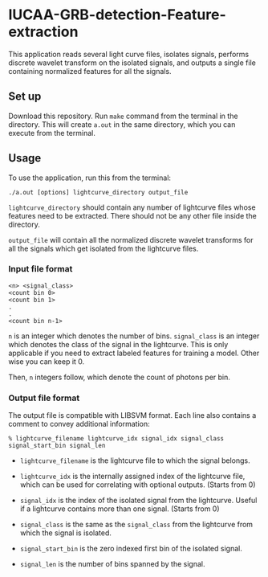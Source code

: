 # IUCAA-GRB-detection-Feature-extraction

This application reads several light curve files, isolates signals, performs discrete wavelet transform on the isolated signals, and outputs a single file containing normalized features for all the signals.

## Set up

Download this repository. Run ```make``` command from the terminal in the directory. This will create ```a.out``` in the same directory, which you can execute from the terminal.

## Usage

To use the application, run this from the terminal:

```
./a.out [options] lightcurve_directory output_file
```

```lightcurve_directory``` should contain any number of lightcurve files whose features need to be extracted. There should not be any other file inside the directory.

```output_file``` will contain all the normalized discrete wavelet transforms for all the signals which get isolated from the lightcurve files.

### Input file format

```
<n> <signal_class>
<count bin 0>
<count bin 1>
.
.
<count bin n-1>
```

```n``` is an integer which denotes the number of bins. ```signal_class``` is an integer which denotes the class of the signal in the lightcurve. This is only applicable if you need to extract labeled features for training a model. Other wise you can keep it 0.

Then, ```n``` integers follow, which denote the count of photons per bin.


### Output file format

The output file is compatible with LIBSVM format. Each line also contains a comment to convey additional information:

```
% lightcurve_filename lightcurve_idx signal_idx signal_class signal_start_bin signal_len
```

* ```lightcurve_filename``` is the lightcurve file to which the signal belongs.

* ```lightcurve_idx``` is the internally assigned index of the lightcurve file, which can be used for correlating with optional outputs. (Starts from 0)

* ```signal_idx``` is the index of the isolated signal from the lightcurve. Useful if a lightcurve contains more than one signal. (Starts from 0)

* ```signal_class``` is the same as the ```signal_class``` from the lightcurve from which the signal is isolated.

* ```signal_start_bin``` is the zero indexed first bin of the isolated signal.

* ```signal_len``` is the number of bins spanned by the signal.